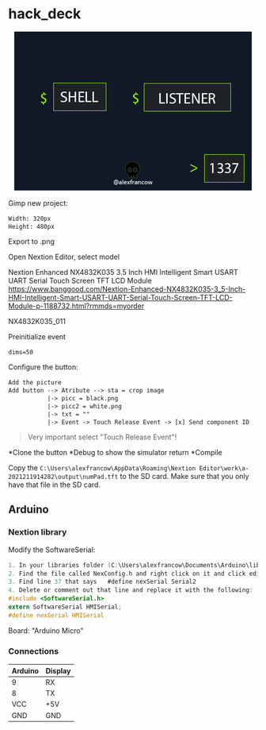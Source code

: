 # hack_deck

<p align="center"><img src="https://raw.githubusercontent.com/alexfrancow/hack_deck/main/bg/1_2.png" height="320" width="480" /></p>

Gimp new project:
```
Width: 320px
Height: 480px
```
Export to .png

Open Nextion Editor, select model

Nextion Enhanced NX4832K035 3.5 Inch HMI Intelligent Smart USART UART Serial Touch Screen TFT LCD Module
https://www.banggood.com/Nextion-Enhanced-NX4832K035-3_5-Inch-HMI-Intelligent-Smart-USART-UART-Serial-Touch-Screen-TFT-LCD-Module-p-1188732.html?rmmds=myorder

NX4832K035_011

Preinitialize event

```
dims=50
```

Configure the button:
```
Add the picture
Add button --> Atribute --> sta = crop image
           |-> picc = black.png
           |-> picc2 = white.png
           |-> txt = ""
           |-> Event -> Touch Release Event -> [x] Send component ID
```
> Very important select "Touch Release Event"!

*Clone the button
*Debug to show the simulator return
*Compile

Copy the ```C:\Users\alexfrancow\AppData\Roaming\Nextion Editor\work\a-2021211914282\output\numPad.tft``` to the SD card. Make sure that you only have that file in the SD card.


## Arduino

### Nextion library

Modify the SoftwareSerial:

```c
1. In your libraries folder (C:\Users\alexfrancow\Documents\Arduino\libraries\ITEADLIB_Arduino_Nextion-master), find the Nextion library.
2. Find the file called NexConfig.h and right click on it and click edit.
3. Find line 37 that says   #define nexSerial Serial2 
4. Delete or comment out that line and replace it with the following: 
#include <SoftwareSerial.h>
extern SoftwareSerial HMISerial;
#define nexSerial HMISerial
```

Board: "Arduino Micro"

### Connections

|Arduino|Display|
|---|---|
|9|RX|
|8|TX|
|VCC|+5V|
|GND|GND|
